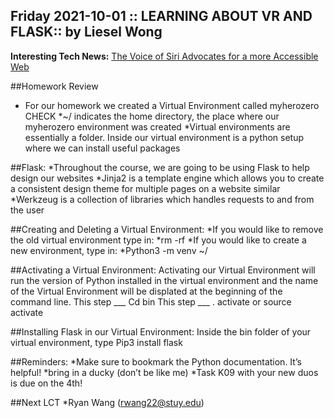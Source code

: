 ## Friday 2021-10-01 :: LEARNING ABOUT VR AND FLASK:: by Liesel Wong
**Interesting Tech News:** [The Voice of Siri Advocates for a more Accessible Web ](https://www.cnet.com/tech/mobile/the-original-voice-of-siri-is-now-advocating-for-a-more-accessible-web/ 
)

##Homework Review
* For our homework we created a Virtual Environment called myherozero CHECK
*~/ indicates the home directory, the place where our myherozero environment was created 
*Virtual environments are essentially a folder. Inside our virtual environment is a python setup where we can install useful packages 

##Flask: 
*Throughout the course, we are going to be using Flask to help design our websites
*Jinja2 is a template engine which allows you to create a consistent design theme for multiple pages on a website similar 
*Werkzeug is a collection of libraries which handles requests to and from the user

##Creating and Deleting a Virtual Environment: 
*If you would like to remove the old virtual environment type in: 
*rm -rf <environmentName>
*If you would like to create a new environment, type in: 
*Python3 -m venv ~/<environmentName> 

##Activating a Virtual Environment: 
Activating our Virtual Environment will run the version of Python installed in the virtual environment and the name of the Virtual Environment will be displated at the beginning of the command line.
This step ___ 
Cd bin
This step ___
. activate or source activate 

##Installing Flask in our Virtual Environment: 
Inside the bin folder of your virtual environment, type 
Pip3 install flask

##Reminders: 
*Make sure to bookmark the Python documentation. It’s helpful! 
*bring in a ducky (don’t be like me)
*Task K09 with your new duos is due on the 4th!

##Next LCT 
*Ryan Wang (rwang22@stuy.edu)
